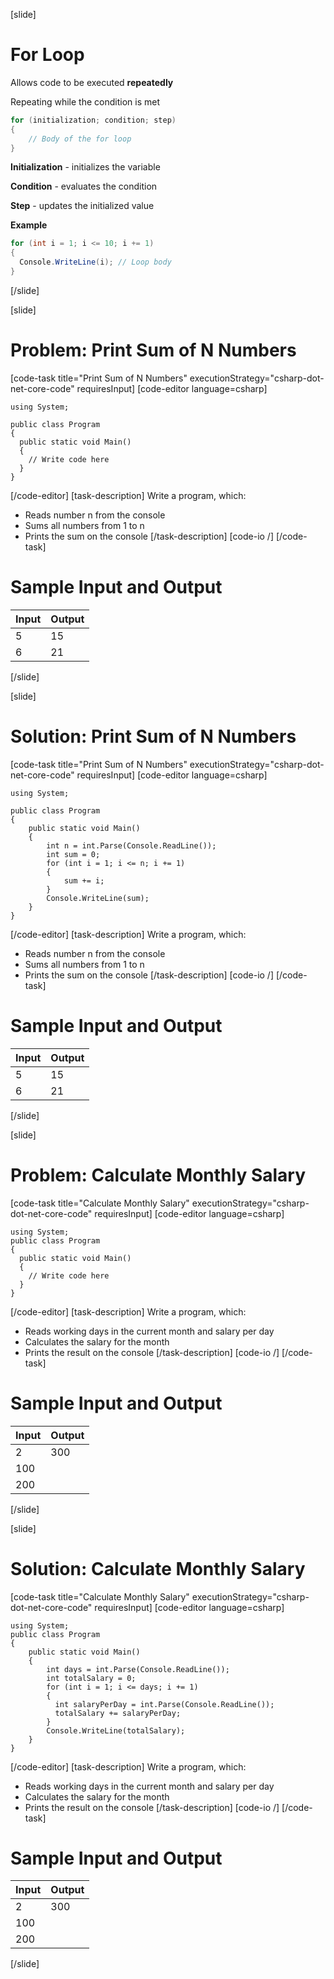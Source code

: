 [slide]
# For Loop

Allows code to be executed **repeatedly**

Repeating while the condition is met

```csharp
for (initialization; condition; step)
{
    // Body of the for loop
}
```
**Initialization** - initializes the variable

**Condition** - evaluates the condition

**Step** - updates the initialized value

**Example**
```csharp
for (int i = 1; i <= 10; i += 1) 
{
  Console.WriteLine(i); // Loop body
}
```
[/slide]

[slide]
# Problem: Print Sum of N Numbers
[code-task title="Print Sum of N Numbers" executionStrategy="csharp-dot-net-core-code" requiresInput]
[code-editor language=csharp]
```
using System;

public class Program
{
  public static void Main()
  {
    // Write code here
  }
}
```
[/code-editor]
[task-description]
Write a program, which:

* Reads number n from the console
* Sums all numbers from 1 to n
* Prints the sum on the console
[/task-description]
[code-io /]
[/code-task]
# Sample Input and Output
|Input|Output|
|-----|------|
|5|15|
|6|21|
[/slide]

[slide]
# Solution: Print Sum of N Numbers
[code-task title="Print Sum of N Numbers" executionStrategy="csharp-dot-net-core-code" requiresInput]
[code-editor language=csharp]
```
using System;

public class Program
{
    public static void Main()
    {
        int n = int.Parse(Console.ReadLine());
        int sum = 0;
        for (int i = 1; i <= n; i += 1)
        {
            sum += i;
        }
        Console.WriteLine(sum);
    }
}
```
[/code-editor]
[task-description]
Write a program, which:

* Reads number n from the console
* Sums all numbers from 1 to n
* Prints the sum on the console
[/task-description]
[code-io /]
[/code-task]
# Sample Input and Output
|Input|Output|
|-----|------|
|5|15|
|6|21|
[/slide]

[slide]
# Problem: Calculate Monthly Salary
[code-task title="Calculate Monthly Salary" executionStrategy="csharp-dot-net-core-code" requiresInput]
[code-editor language=csharp]
```
using System;
public class Program
{
  public static void Main()
  {
    // Write code here
  }
}
```
[/code-editor]
[task-description]
Write a program, which:

* Reads working days in the current month and salary per day
* Calculates the salary for the month
* Prints the result on the console
[/task-description]
[code-io /]
[/code-task]
# Sample Input and Output
|Input|Output|
|-----|------|
|2|300|
|100||
|200||
[/slide]

[slide]
# Solution: Calculate Monthly Salary
[code-task title="Calculate Monthly Salary" executionStrategy="csharp-dot-net-core-code" requiresInput]
[code-editor language=csharp]
```
using System;
public class Program
{
    public static void Main()
    {
        int days = int.Parse(Console.ReadLine());
        int totalSalary = 0;
        for (int i = 1; i <= days; i += 1)
        {
          int salaryPerDay = int.Parse(Console.ReadLine());
          totalSalary += salaryPerDay;
        }
        Console.WriteLine(totalSalary);
    }
}
```
[/code-editor]
[task-description]
Write a program, which:

* Reads working days in the current month and salary per day
* Calculates the salary for the month
* Prints the result on the console
[/task-description]
[code-io /]
[/code-task]
# Sample Input and Output
|Input|Output|
|-----|------|
|2|300|
|100||
|200||
[/slide]